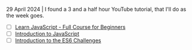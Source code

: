 29 April 2024 | I found a 3 and a half hour YouTube tutorial, that I'll do as the week goes.

- [ ] [Learn JavaScript - Full Course for Beginners](https://www.youtube.com/watch?v=PkZNo7MFNFg)
- [ ] [Introduction to JavaScript](https://www.freecodecamp.org/learn/javascript-algorithms-and-data-structures/basic-javascript/)
- [ ] [Introduction to the ES6 Challenges](https://www.freecodecamp.org/learn/javascript-algorithms-and-data-structures/es6/)
